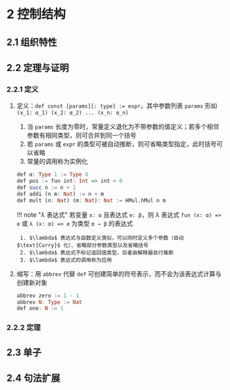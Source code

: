 # 2 控制结构

## 2.1 组织特性

## 2.2 定理与证明
### 2.2.1 定义
1. 定义：`def const [params][: type] := expr`，其中参数列表 `params` 形如 `(x_1: α_1) (x_2: α_2) ... (x_n: α_n)`
    1. 当 `params` 长度为零时，常量定义退化为不带参数的值定义；若多个相邻参数有相同类型，则可合并到同一个括号
    2. 若 `params` 或 `expr` 的类型可被自动推断，则可省略类型指定，此时括号可以省略
    3. 常量的调用称为实例化

    ```haskell
    def α: Type 1 := Type 0
    def pos := fun int: Int => int > 0
    def succ n := n + 1
    def addi (n m: Nat) := n + m
    def mult (n: Nat) (m: Nat): Nat := HMul.hMul n m
    ```

    !!! note "$\lambda$ 表达式"
        若变量 `x: α` 且表达式 `e: β`，则 $\lambda$ 表达式 `fun (x: α) => e` 或 `λ (x: α) => e` 为类型 `α → β` 的表达式

        1. $\lambda$ 表达式与函数定义类似，可以同时定义多个参数（自动 $\text{Curry}$ 化）、省略部分参数类型以及省略括号
        2. $\lambda$ 表达式不标记返回值类型，后者由解释器自行推断
        3. $\lambda$ 表达式的调用称为应用

2. 缩写：用 `abbrev` 代替 `def` 可创建简单的符号表示，而不会为该表达式计算与创建新对象

    ```haskell
    abbrev zero := 1 - 1
    abbrev N: Type := Nat
    def one: N := 1
    ```

### 2.2.2 定理

## 2.3 单子

## 2.4 句法扩展
